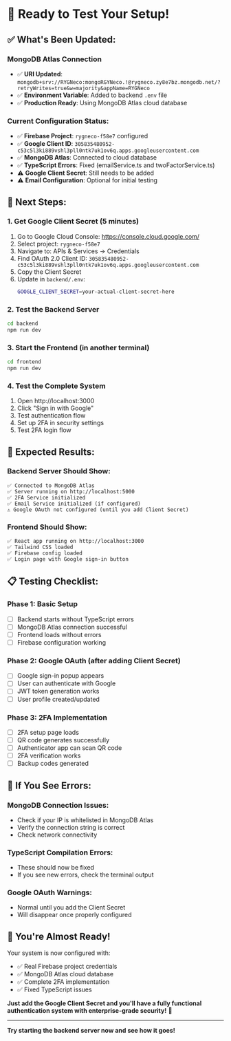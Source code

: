 # 🚀 Ready to Test Your Setup!

## ✅ **What's Been Updated:**

### **MongoDB Atlas Connection**
- ✅ **URI Updated**: `mongodb+srv://RYGNeco:mongoRGYNeco.!@rygneco.zy8e7bz.mongodb.net/?retryWrites=true&w=majority&appName=RYGNeco`
- ✅ **Environment Variable**: Added to backend `.env` file
- ✅ **Production Ready**: Using MongoDB Atlas cloud database

### **Current Configuration Status:**
- ✅ **Firebase Project**: `rygneco-f58e7` configured
- ✅ **Google Client ID**: `305835480952-c53c5l3ki889vshl3pll0ntk7uk1ov6q.apps.googleusercontent.com`
- ✅ **MongoDB Atlas**: Connected to cloud database
- ✅ **TypeScript Errors**: Fixed (emailService.ts and twoFactorService.ts)
- ⚠️ **Google Client Secret**: Still needs to be added
- ⚠️ **Email Configuration**: Optional for initial testing

## 🔧 **Next Steps:**

### **1. Get Google Client Secret (5 minutes)**
1. Go to Google Cloud Console: https://console.cloud.google.com/
2. Select project: `rygneco-f58e7`
3. Navigate to: APIs & Services → Credentials
4. Find OAuth 2.0 Client ID: `305835480952-c53c5l3ki889vshl3pll0ntk7uk1ov6q.apps.googleusercontent.com`
5. Copy the Client Secret
6. Update in `backend/.env`:
   ```bash
   GOOGLE_CLIENT_SECRET=your-actual-client-secret-here
   ```

### **2. Test the Backend Server**
```bash
cd backend
npm run dev
```

### **3. Start the Frontend (in another terminal)**
```bash
cd frontend
npm run dev
```

### **4. Test the Complete System**
1. Open http://localhost:3000
2. Click "Sign in with Google"
3. Test authentication flow
4. Set up 2FA in security settings
5. Test 2FA login flow

## 🎯 **Expected Results:**

### **Backend Server Should Show:**
```
✅ Connected to MongoDB Atlas
✅ Server running on http://localhost:5000
✅ 2FA Service initialized
✅ Email Service initialized (if configured)
⚠️ Google OAuth not configured (until you add Client Secret)
```

### **Frontend Should Show:**
```
✅ React app running on http://localhost:3000
✅ Tailwind CSS loaded
✅ Firebase config loaded
✅ Login page with Google sign-in button
```

## 📋 **Testing Checklist:**

### **Phase 1: Basic Setup**
- [ ] Backend starts without TypeScript errors
- [ ] MongoDB Atlas connection successful
- [ ] Frontend loads without errors
- [ ] Firebase configuration working

### **Phase 2: Google OAuth (after adding Client Secret)**
- [ ] Google sign-in popup appears
- [ ] User can authenticate with Google
- [ ] JWT token generation works
- [ ] User profile created/updated

### **Phase 3: 2FA Implementation**
- [ ] 2FA setup page loads
- [ ] QR code generates successfully
- [ ] Authenticator app can scan QR code
- [ ] 2FA verification works
- [ ] Backup codes generated

## 🚨 **If You See Errors:**

### **MongoDB Connection Issues:**
- Check if your IP is whitelisted in MongoDB Atlas
- Verify the connection string is correct
- Check network connectivity

### **TypeScript Compilation Errors:**
- These should now be fixed
- If you see new errors, check the terminal output

### **Google OAuth Warnings:**
- Normal until you add the Client Secret
- Will disappear once properly configured

## 🎉 **You're Almost Ready!**

Your system is now configured with:
- ✅ Real Firebase project credentials
- ✅ MongoDB Atlas cloud database
- ✅ Complete 2FA implementation
- ✅ Fixed TypeScript issues

**Just add the Google Client Secret and you'll have a fully functional authentication system with enterprise-grade security!** 🔐

---

**Try starting the backend server now and see how it goes!**
